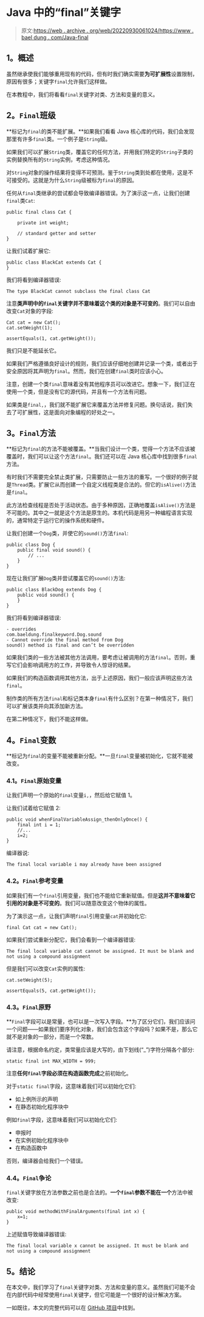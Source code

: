 # Java 中的“final”关键字

> 原文:[https://web . archive . org/web/20220930061024/https://www . bael dung . com/Java-final](https://web.archive.org/web/20220930061024/https://www.baeldung.com/java-final)

## **1。概述**

虽然继承使我们能够重用现有的代码，但有时我们确实需要**为可扩展性**设置限制，原因有很多；关键字`final`允许我们这样做。

在本教程中，我们将看看`final`关键字对类、方法和变量的意义。

## **2。`Final`班级**

**标记为`final`的类不能扩展。**如果我们看看 Java 核心库的代码，我们会发现那里有许多`final`类。一个例子是`String`级。

如果我们可以扩展`String`类，覆盖它的任何方法，并用我们特定的`String`子类的实例替换所有的`String`实例，考虑这种情况。

对`String`对象的操作结果将变得不可预测。鉴于`String`类到处都在使用，这是不可接受的。这就是为什么`String`级被标为`final`的原因。

任何从`final`类继承的尝试都会导致编译器错误。为了演示这一点，让我们创建`final`类`Cat`:

```
public final class Cat {

    private int weight;

    // standard getter and setter
}
```

让我们试着扩展它:

```
public class BlackCat extends Cat {
}
```

我们将看到编译器错误:

```
The type BlackCat cannot subclass the final class Cat
```

注意**类声明中的`final`关键字并不意味着这个类的对象是不可变的**。我们可以自由改变`Cat`对象的字段:

```
Cat cat = new Cat();
cat.setWeight(1);

assertEquals(1, cat.getWeight()); 
```

我们只是不能延长它。

如果我们严格遵循良好设计的规则，我们应该仔细地创建并记录一个类，或者出于安全原因将其声明为`final`。然而，我们在创建`final`类时应该小心。

注意，创建一个类`final`意味着没有其他程序员可以改进它。想象一下，我们正在使用一个类，但是没有它的源代码，并且有一个方法有问题。

如果类是`final,`，我们就不能扩展它来覆盖方法并修复问题。换句话说，我们失去了可扩展性，这是面向对象编程的好处之一。

## **3。`Final`方法**

**标记为`final`的方法不能被覆盖。**当我们设计一个类，觉得一个方法不应该被覆盖时，我们可以让这个方法`final`。我们还可以在 Java 核心库中找到很多`final`方法。

有时我们不需要完全禁止类扩展，只需要防止一些方法的重写。一个很好的例子就是`Thread`类。扩展它从而创建一个自定义线程类是合法的。但它的`isAlive()`方法是`final`。

此方法检查线程是否处于活动状态。由于多种原因，正确地覆盖`isAlive()`方法是不可能的。其中之一就是这个方法是原生的。本机代码是用另一种编程语言实现的，通常特定于运行它的操作系统和硬件。

让我们创建一个`Dog`类，并使它的`sound()`方法`final`:

```
public class Dog {
    public final void sound() {
        // ...
    }
}
```

现在让我们扩展`Dog`类并尝试覆盖它的`sound()`方法:

```
public class BlackDog extends Dog {
    public void sound() {
    }
}
```

我们将看到编译器错误:

```
- overrides
com.baeldung.finalkeyword.Dog.sound
- Cannot override the final method from Dog
sound() method is final and can’t be overridden
```

如果我们类的一些方法被其他方法调用，要考虑让被调用的方法`final`。否则，重写它们会影响调用方的工作，并导致令人惊讶的结果。

如果我们的构造函数调用其他方法，出于上述原因，我们一般应该声明这些方法`final`。

制作类的所有方法`final`和标记类本身`final`有什么区别？在第一种情况下，我们可以扩展该类并向其添加新方法。

在第二种情况下，我们不能这样做。

## **4。`Final`变数**

**标记为`final`的变量不能被重新分配。**一旦`final`变量被初始化，它就不能被改变。

### **4.1。`Final`原始变量**

让我们声明一个原始的`final`变量`i,`，然后给它赋值 1。

让我们试着给它赋值 2:

```
public void whenFinalVariableAssign_thenOnlyOnce() {
    final int i = 1;
    //...
    i=2;
}
```

编译器说:

```
The final local variable i may already have been assigned
```

### **4.2。`Final`参考变量**

如果我们有一个`final`引用变量，我们也不能给它重新赋值。但是**这并不意味着它引用的对象是不可变的**。我们可以随意改变这个物体的属性。

为了演示这一点，让我们声明`final`引用变量`cat`并初始化它:

```
final Cat cat = new Cat();
```

如果我们尝试重新分配它，我们会看到一个编译器错误:

```
The final local variable cat cannot be assigned. It must be blank and not using a compound assignment
```

但是我们可以改变`Cat`实例的属性:

```
cat.setWeight(5);

assertEquals(5, cat.getWeight());
```

### **4.3。`Final`原野**

**`Final`字段可以是常量，也可以是一次写入字段。**为了区分它们，我们应该问一个问题——如果我们要序列化对象，我们会包含这个字段吗？如果不是，那么它就不是对象的一部分，而是一个常数。

请注意，根据命名约定，类常量应该是大写的，由下划线(“_”)字符分隔各个部分:

```
static final int MAX_WIDTH = 999;
```

注意**任何`final`字段必须在构造函数完成**之前初始化。

对于`static final`字段，这意味着我们可以初始化它们:

*   如上例所示的声明
*   在静态初始化程序块中

例如`final`字段，这意味着我们可以初始化它们:

*   申报时
*   在实例初始化程序块中
*   在构造函数中

否则，编译器会给我们一个错误。

### **4.4。`Final`争论**

`final`关键字放在方法参数之前也是合法的。**一个`final`参数不能在一个**方法中被改变:

```
public void methodWithFinalArguments(final int x) {
    x=1;
}
```

上述赋值导致编译器错误:

```
The final local variable x cannot be assigned. It must be blank and not using a compound assignment
```

## **5。结论**

在本文中，我们学习了`final`关键字对类、方法和变量的意义。虽然我们可能不会在内部代码中经常使用`final`关键字，但它可能是一个很好的设计解决方案。

一如既往，本文的完整代码可以在 [GitHub 项目](https://web.archive.org/web/20221127024826/https://github.com/eugenp/tutorials/tree/master/core-java-modules/core-java-lang-oop-modifiers)中找到。